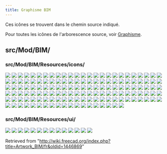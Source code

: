 ```yaml
---
title: Graphisme BIM
---
```

Ces icônes se trouvent dans le chemin source indiqué.

Pour toutes les icônes de l'arborescence source, voir [Graphisme](/Artwork/fr "Artwork/fr").

## src/Mod/BIM/

### src/Mod/BIM/Resources/icons/

![](/images/Arch_3Views.svg)
![](/images/Arch_Add.svg)
![](/images/Arch_Axis.svg)
![](/images/Arch_Axis_System.svg)
![](/images/Arch_Axis_System_Tree.svg)
![](/images/Arch_Axis_Tree.svg)
![](/images/Arch_Bimserver.svg)
![](/images/Arch_Building.svg)
![](/images/Arch_Building_Tree.svg)
![](/images/Arch_BuildingPart.svg)
![](/images/Arch_BuildingPart_Tree.svg)
![](/images/Arch_Cell.svg)
![](/images/Arch_Cell_Tree.svg)
![](/images/Arch_Check.svg)
![](/images/Arch_CloseHoles.svg)
![](/images/Arch_Component.svg)
![](/images/Arch_Component_Clone.svg)
![](/images/Arch_Component_Tree.svg)
![](/images/Arch_CurtainWall.svg)
![](/images/Arch_CurtainWall_Tree.svg)
![](/images/Arch_CutPlane.svg)
![](/images/Arch_Equipment.svg)
![](/images/Arch_Equipment_Clone.svg)
![](/images/Arch_Equipment_Tree.svg)
![](/images/Arch_Fence.svg)
![](/images/Arch_Fence_Tree.svg)
![](/images/Arch_Fixture.svg)
![](/images/Arch_Floor.svg)
![](/images/Arch_Floor_Tree.svg)
![](/images/Arch_Frame.svg)
![](/images/Arch_Frame_Tree.svg)
![](/images/Arch_Grid.svg)
![](/images/Arch_Material.svg)
![](/images/Arch_Material_Group.svg)
![](/images/Arch_Material_Multi.svg)
![](/images/Arch_MergeWalls.svg)
![](/images/Arch_MeshToShape.svg)
![](/images/Arch_MultipleStructures.svg)
![](/images/Arch_Nest.svg)
![](/images/Arch_Panel.svg)
![](/images/Arch_Panel_Clone.svg)
![](/images/Arch_Panel_Cut.svg)
![](/images/Arch_Panel_Sheet.svg)
![](/images/Arch_Panel_Sheet_Tree.svg)
![](/images/Arch_Panel_Tree.svg)
![](/images/Arch_Pipe.svg)
![](/images/Arch_Pipe_Tree.svg)
![](/images/Arch_PipeConnector.svg)
![](/images/Arch_Profile.svg)
![](/images/Arch_Project.svg)
![](/images/Arch_Project_Tree.svg)
![](/images/Arch_Rebar.svg)
![](/images/Arch_Rebar_Tree.svg)
![](/images/Arch_Reference.svg)
![](/images/Arch_Remove.svg)
![](/images/Arch_RemoveShape.svg)
![](/images/Arch_Roof.svg)
![](/images/Arch_Roof_Tree.svg)
![](/images/Arch_Schedule.svg)
![](/images/Arch_SectionPlane.svg)
![](/images/Arch_SectionPlane_Tree.svg)
![](/images/Arch_SelectNonManifold.svg)
![](/images/Arch_Site.svg)
![](/images/Arch_Site_Tree.svg)
![](/images/Arch_Space.svg)
![](/images/Arch_Space_Clone.svg)
![](/images/Arch_Space_Tree.svg)
![](/images/Arch_SplitMesh.svg)
![](/images/Arch_Stairs.svg)
![](/images/Arch_Stairs_Tree.svg)
![](/images/Arch_StructuralSystem.svg)
![](/images/Arch_StructuralSystem_Tree.svg)
![](/images/Arch_Structure.svg)
![](/images/Arch_Structure_Clone.svg)
![](/images/Arch_Structure_Tree.svg)
![](/images/Arch_Subcomponent.svg)
![](/images/Arch_Survey.svg)
![](/images/Arch_ToggleIfcBrepFlag.svg)
![](/images/Arch_ToggleSubs.svg)
![](/images/Arch_Truss.svg)
![](/images/Arch_Truss_Tree.svg)
![](/images/Arch_Wall.svg)
![](/images/Arch_Wall_Clone.svg)
![](/images/Arch_Wall_Tree.svg)
![](/images/Arch_Wall_Tree_Assembly.svg)
![](/images/Arch_Window.svg)
![](/images/Arch_Window_Clone.svg)
![](/images/Arch_Window_Tree.svg)
![](/images/BIM_Background.svg)
![](/images/BIM_Beam.svg)
![](/images/BIM_Box.svg)
![](/images/BIM_Classification.svg)
![](/images/BIM_Clone.svg)
![](/images/BIM_Column.svg)
![](/images/BIM_Copy.svg)
![](/images/BIM_Diff.svg)
![](/images/BIM_DimensionAligned.svg)
![](/images/BIM_DimensionHorizontal.svg)
![](/images/BIM_DimensionVertical.svg)
![](/images/BIM_Door.svg)
![](/images/BIM_Glue.svg)
![](/images/BIM_Hatch.svg)
![](/images/BIM_Help.svg)
![](/images/BIM_IfcElements.svg)
![](/images/BIM_IfcProperties.svg)
![](/images/BIM_IfcQuantities.svg)
![](/images/BIM_ImagePlane.svg)
![](/images/BIM_Layers.svg)
![](/images/BIM_Leader.svg)
![](/images/BIM_Levels.svg)
![](/images/BIM_Library.svg)
![](/images/BIM_Material.svg)
![](/images/BIM_MoveView.svg)
![](/images/BIM_Nudge.svg)
![](/images/BIM_Phases.svg)
![](/images/BIM_Preflight.svg)
![](/images/BIM_Project.svg)
![](/images/BIM_ProjectManager.svg)
![](/images/BIM_Reextrude.svg)
![](/images/BIM_Reorder.svg)
![](/images/BIM_ResetCloneColors.svg)
![](/images/BIM_Rewire.svg)
![](/images/BIM_Slab.svg)
![](/images/BIM_TogglePanels.svg)
![](/images/BIM_Trash.svg)
![](/images/BIM_Tutorial.svg)
![](/images/BIM_Unclone.svg)
![](/images/BIM_Views.svg)
![](/images/BIM_Welcome.svg)
![](/images/BIM_Windows.svg)
![](/images/BIM_WPView.svg)
![](/images/BIMWorkbench.svg)
![](/images/Git.svg)
![](/images/IFC.svg)
![](/images/IFC_document.svg)
![](/images/IFC_mesh.svg)
![](/images/IFC_object.svg)
![](/images/Part_document.svg)
![](/images/Preferences-bim.svg)
![](/images/Sketch.svg)
![](/images/Techdraw-ArchView.svg)
![](/images/Techdraw-PageDefault.svg)
![](/images/Tree_Part.svg)
![](/images/Warning.svg)

### src/Mod/BIM/Resources/ui/

![](/images/ParametersBeam.svg)
![](/images/ParametersDent.svg)
![](/images/ParametersDoorGlass.svg)
![](/images/ParametersDoorSimple.svg)
![](/images/ParametersIbeam.svg)
![](/images/ParametersOpening.svg)
![](/images/ParametersPanel.svg)
![](/images/ParametersPillar.svg)
![](/images/ParametersSlab.svg)
![](/images/ParametersStairs.svg)
![](/images/ParametersWindowDouble.svg)
![](/images/ParametersWindowFixed.svg)
![](/images/ParametersWindowSimple.svg)
![](/images/ParametersWindowStash.svg)

Retrieved from "<http://wiki.freecad.org/index.php?title=Artwork_BIM/fr&oldid=1446869>"